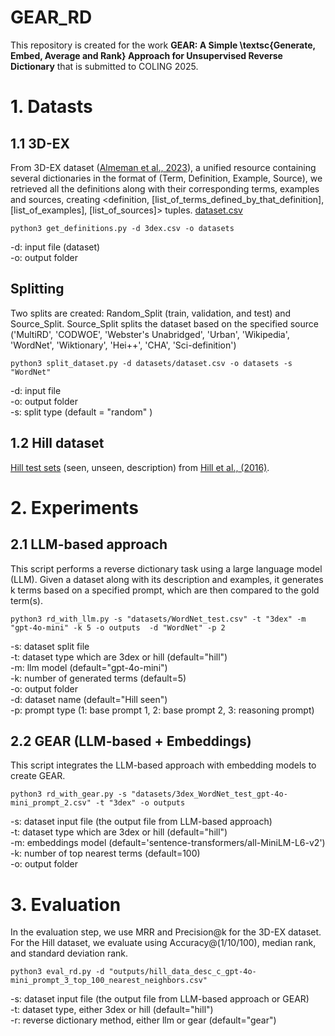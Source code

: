 # GEAR_RD

This repository is created for the work **GEAR: A Simple \textsc{Generate, Embed, Average and Rank} Approach for Unsupervised Reverse Dictionary** that is submitted to COLING 2025.


# 1. Datasts 

## 1.1 3D-EX

From 3D-EX dataset ([Almeman et al., 2023](https://aclanthology.org/2023.ranlp-1.8/)), a unified resource containing several dictionaries in the format of (Term, Definition, Example, Source), we retrieved all the definitions along with their corresponding terms, examples and sources, creating <definition, [list_of_terms_defined_by_that_definition], [list_of_examples],  [list_of_sources]> tuples. [dataset.csv](https://drive.google.com/uc?export=download&id=1TdVx9Pk3SQ16vWkr8WBi6SLpKMV9tIm6)

```
python3 get_definitions.py -d 3dex.csv -o datasets
```
-d: input file (dataset) <br/>
-o: output folder 

## Splitting 
Two splits are created: Random_Split (train, validation, and test) and Source_Split. Source_Split splits the dataset based on the specified source ('MultiRD', 'CODWOE', 'Webster\'s Unabridged', 'Urban', 'Wikipedia', 'WordNet', 'Wiktionary', 'Hei++', 'CHA', 'Sci-definition')

```
python3 split_dataset.py -d datasets/dataset.csv -o datasets -s "WordNet"
```
-d: input file  <br/>
-o: output folder <br/>
-s: split type (default = "random" )

## 1.2 Hill dataset
[Hill test sets](https://drive.google.com/file/d/1ihfElRULa6bg_jpwzeHSJEC2KQc_w25p/view) (seen, unseen, description) from [Hill et al., (2016)](https://arxiv.org/pdf/1504.00548).


# 2. Experiments

## 2.1 LLM-based approach 

This script performs a reverse dictionary task using a large language model (LLM). Given a dataset along with its description and examples, it generates k terms based on a specified prompt, which are then compared to the gold term(s).

```
python3 rd_with_llm.py -s "datasets/WordNet_test.csv" -t "3dex" -m "gpt-4o-mini" -k 5 -o outputs  -d "WordNet" -p 2
```
-s: dataset split file <br/>
-t: dataset type which are 3dex or hill (default="hill") <br/>
-m: llm model (default="gpt-4o-mini") <br/>
-k: number of generated terms (default=5) <br/>
-o: output folder <br/>
-d: dataset name (default="Hill seen") <br/>
-p: prompt type (1: base prompt 1, 2: base prompt 2, 3: reasoning prompt) 

## 2.2 GEAR (LLM-based + Embeddings) 

This script integrates the LLM-based approach with embedding models to create GEAR.

```
python3 rd_with_gear.py -s "datasets/3dex_WordNet_test_gpt-4o-mini_prompt_2.csv" -t "3dex" -o outputs
```
-s: dataset input file (the output file from LLM-based approach) <br/>
-t: dataset type which are 3dex or hill (default="hill") <br/>
-m: embeddings model (default='sentence-transformers/all-MiniLM-L6-v2') <br/>
-k: number of top nearest terms (default=100) <br/>
-o: output folder <br/>

# 3. Evaluation

In the evaluation step, we use MRR and Precision@k for the 3D-EX dataset. For the Hill dataset, we evaluate using Accuracy@(1/10/100), median rank, and standard deviation rank.
```
python3 eval_rd.py -d "outputs/hill_data_desc_c_gpt-4o-mini_prompt_3_top_100_nearest_neighbors.csv"
```
-s: dataset input file (the output file from LLM-based approach or GEAR) <br/>
-t: dataset type, either 3dex or hill (default="hill") <br/>
-r: reverse dictionary method, either llm or gear (default="gear")


